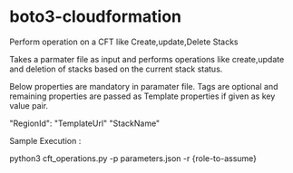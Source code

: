 # boto3-cloudformation
Perform operation on a CFT like Create,update,Delete Stacks

Takes a parmater file as input and performs operations like create,update and deletion of stacks based on the current stack status.

Below properties are mandatory in paramater file. Tags are optional and remaining properties are passed as Template properties if given as key value pair.

"RegionId":
"TemplateUrl"
"StackName"
    
Sample Execution :

python3 cft_operations.py -p parameters.json -r {role-to-assume}

